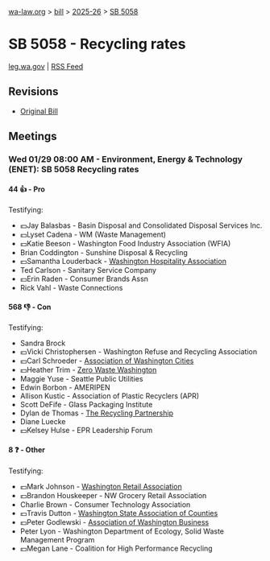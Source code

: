[wa-law.org](/) > [bill](/bill/) > [2025-26](/bill/2025-26/) > [SB 5058](/bill/2025-26/sb/5058/)

# SB 5058 - Recycling rates
[leg.wa.gov](https://app.leg.wa.gov/billsummary?BillNumber=5058&Year=2025&Initiative=false) | [RSS Feed](./rss.xml)

## Revisions
* [Original Bill](1/)

## Meetings
### Wed 01/29 08:00 AM - Environment, Energy & Technology (ENET): SB 5058 Recycling rates
#### 44 👍 - Pro
Testifying:
* 💵Jay Balasbas - Basin Disposal and Consolidated Disposal Services Inc.
* 💵Lyset Cadena - WM (Waste Management)
* 💵Katie Beeson - Washington Food Industry Association (WFIA)
* Brian Coddington - Sunshine Disposal & Recycling
* 💵Samantha Louderback - [Washington Hospitality Association](/org/washington_hospitality_association/)
* Ted Carlson - Sanitary Service Company
* 💵Erin Raden - Consumer Brands Assn
* Rick Vahl - Waste Connections

#### 568 👎 - Con
Testifying:
* Sandra Brock
* 💵Vicki Christophersen - Washington Refuse and Recycling Association
* 💵Carl Schroeder - [Association of Washington Cities](/org/association_of_washington_cities/)
* 💵Heather Trim - [Zero Waste Washington](/org/zero_waste_washington/)
* Maggie Yuse - Seattle Public Utilities
* Edwin Borbon - AMERIPEN
* Allison Kustic - Association of Plastic Recyclers (APR)
* Scott DeFife - Glass Packaging Institute
* Dylan de Thomas - [The Recycling Partnership](/org/the_recycling_partnership/)
* Diane Luecke
* 💵Kelsey Hulse - EPR Leadership Forum

#### 8 ❓ - Other
Testifying:
* 💵Mark Johnson - [Washington Retail Association](/org/washington_retail_association/)
* 💵Brandon Houskeeper - NW Grocery Retail Association
* Charlie Brown - Consumer Technology Association
* 💵Travis Dutton - [Washington State Association of Counties](/org/washington_state_association_of_counties/)
* 💵Peter Godlewski - [Association of Washington Business](/org/association_of_washington_business/)
* Peter Lyon - Washington Department of Ecology, Solid Waste Management Program
* 💵Megan Lane - Coalition for High Performance Recycling
